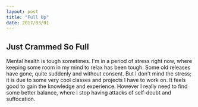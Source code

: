 ```yaml
---
layout: post
title: "Full Up"
date: 2017/03/01
---
```

Just Crammed So Full
---
Mental health is tough sometimes. I'm in a period of stress right now, where keeping some room in my mind to relax has been tough. Some old releases have gone, quite suddenly and without consent. But I don't mind the stress; it is due to some very cool classes and projects I have to work on. It feels good to gain the knowledge and experience. However I really need to find some better balance, where I stop having attacks of self-doubt and suffocation. 
